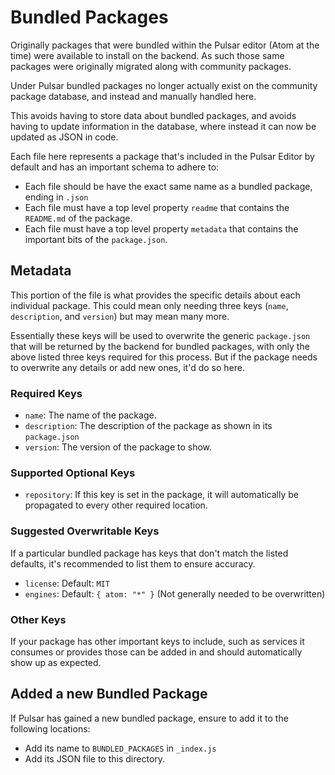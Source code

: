 # Bundled Packages

Originally packages that were bundled within the Pulsar editor (Atom at the time) were available to install on the backend. As such those same packages were originally migrated along with community packages.

Under Pulsar bundled packages no longer actually exist on the community package database, and instead and manually handled here.

This avoids having to store data about bundled packages, and avoids having to update information in the database, where instead it can now be updated as JSON in code.

Each file here represents a package that's included in the Pulsar Editor by default and has an important schema to adhere to:

* Each file should be have the exact same name as a bundled package, ending in `.json`
* Each file must have a top level property `readme` that contains the `README.md` of the package.
* Each file must have a top level property `metadata` that contains the important bits of the `package.json`.

## Metadata

This portion of the file is what provides the specific details about each individual package. This could mean only needing three keys (`name`, `description`, and `version`) but may mean many more.

Essentially these keys will be used to overwrite the generic `package.json` that will be returned by the backend for bundled packages, with only the above listed three keys required for this process. But if the package needs to overwrite any details or add new ones, it'd do so here.

### Required Keys

* `name`: The name of the package.
* `description`: The description of the package as shown in its `package.json`
* `version`: The version of the package to show.

### Supported Optional Keys

* `repository`: If this key is set in the package, it will automatically be propagated to every other required location.

### Suggested Overwritable Keys

If a particular bundled package has keys that don't match the listed defaults, it's recommended to list them to ensure accuracy.

* `license`: Default: `MIT`
* `engines`: Default: `{ atom: "*" }` (Not generally needed to be overwritten)

### Other Keys

If your package has other important keys to include, such as services it consumes or provides those can be added in and should automatically show up as expected.

## Added a new Bundled Package

If Pulsar has gained a new bundled package, ensure to add it to the following locations:

* Add its name to `BUNDLED_PACKAGES` in `_index.js`
* Add its JSON file to this directory.
